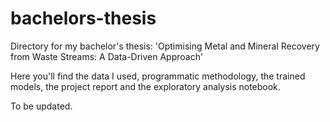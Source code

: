# bachelors-thesis

Directory for my bachelor's thesis: 'Optimising Metal and Mineral Recovery from Waste Streams: A Data-Driven Approach'

Here you'll find the data I used, programmatic methodology, the trained models, the project report and the exploratory analysis notebook.

To be updated.
